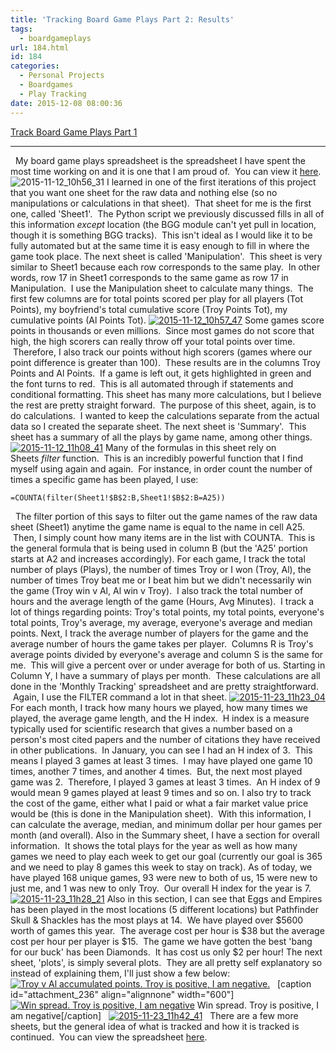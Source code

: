 ```yaml
---
title: 'Tracking Board Game Plays Part 2: Results'
tags:
  - boardgameplays
url: 184.html
id: 184
categories:
  - Personal Projects
  - Boardgames
  - Play Tracking
date: 2015-12-08 08:00:36
---
```


[Track Board Game Plays Part 1](http://www.techtrek.io/index.php/2015/12/01/tracking-boardgame-plays-part-1-pulling-board-game-plays-from-bgg-to-google-sheets/)

* * *

  My board game plays spreadsheet is the spreadsheet I have spent the most time working on and it is one that I am proud of.  You can view it [here](https://docs.google.com/spreadsheets/d/1xVaRFvyBzcmB-wLZL7FtsC_7RvQL5BAdqmokGmMYupc/edit?usp=sharing). ![2015-11-12_10h56_31](http://www.techtrek.io/wp-content/uploads/2015/11/2015-11-12_10h56_31-1024x588.png) I learned in one of the first iterations of this project that you want one sheet for the raw data and nothing else (so no manipulations or calculations in that sheet).  That sheet for me is the first one, called 'Sheet1'.  The Python script we previously discussed fills in all of this information _except_ location (the BGG module can't yet pull in location, though it is something BGG tracks).  This isn't ideal as I would like it to be fully automated but at the same time it is easy enough to fill in where the game took place. The next sheet is called 'Manipulation'.  This sheet is very similar to Sheet1 because each row corresponds to the same play.  In other words, row 17 in Sheet1 corresponds to the same game as row 17 in Manipulation.  I use the Manipulation sheet to calculate many things.  The first few columns are for total points scored per play for all players (Tot Points), my boyfriend's total cumulative score (Troy Points Tot), my cumulative points (Al Points Tot). [![2015-11-12_10h57_47](http://www.techtrek.io/wp-content/uploads/2015/11/2015-11-12_10h57_47-1024x588.png)](http://www.techtrek.io/wp-content/uploads/2015/11/2015-11-12_10h57_47.png) Some games score points in thousands or even millions.  Since most games do not score that high, the high scorers can really throw off your total points over time.  Therefore, I also track our points without high scorers (games where our point difference is greater than 100).  These results are in the columns Troy Points and Al Points.  If a game is left out, it gets highlighted in green and the font turns to red.  This is all automated through if statements and conditional formatting. This sheet has many more calculations, but I believe the rest are pretty straight forward.  The purpose of this sheet, again, is to do calculations.  I wanted to keep the calculations separate from the actual data so I created the separate sheet. The next sheet is 'Summary'.  This sheet has a summary of all the plays by game name, among other things. [![2015-11-12_11h08_41](http://www.techtrek.io/wp-content/uploads/2015/11/2015-11-12_11h08_41-1024x588.png)](http://www.techtrek.io/wp-content/uploads/2015/11/2015-11-12_11h08_41.png) Many of the formulas in this sheet rely on Sheets _filter_ function.  This is an incredibly powerful function that I find myself using again and again.  For instance, in order count the number of times a specific game has been played, I use:  

    =COUNTA(filter(Sheet1!$B$2:B,Sheet1!$B$2:B=A25))

  The filter portion of this says to filter out the game names of the raw data sheet (Sheet1) anytime the game name is equal to the name in cell A25.  Then, I simply count how many items are in the list with COUNTA.  This is the general formula that is being used in column B (but the 'A25' portion starts at A2 and increases accordingly). For each game, I track the total number of plays (Plays), the number of times Troy or I won (Troy, Al), the number of times Troy beat me or I beat him but we didn't necessarily win the game (Troy win v Al, Al win v Troy).  I also track the total number of hours and the average length of the game (Hours, Avg Minutes).  I track a lot of things regarding points: Troy's total points, my total points, everyone's total points, Troy's average, my average, everyone's average and median points. Next, I track the average number of players for the game and the average number of hours the game takes per player.  Columns R is Troy's average points divided by everyone's average and column S is the same for me.  This will give a percent over or under average for both of us. Starting in Column Y, I have a summary of plays per month.  These calculations are all done in the 'Monthly Tracking' spreadsheet and are pretty straightforward.  Again, I use the FILTER command a lot in that sheet. [![2015-11-23_11h23_04](http://www.techtrek.io/wp-content/uploads/2015/11/2015-11-23_11h23_04.png)](http://www.techtrek.io/wp-content/uploads/2015/11/2015-11-23_11h23_04.png) For each month, I track how many hours we played, how many times we played, the average game length, and the H index.  H index is a measure typically used for scientific research that gives a number based on a person's most cited papers and the number of citations they have received in other publications.  In January, you can see I had an H index of 3.  This means I played 3 games at least 3 times.  I may have played one game 10 times, another 7 times, and another 4 times.  But, the next most played game was 2.  Therefore, I played 3 games at least 3 times.  An H index of 9 would mean 9 games played at least 9 times and so on. I also try to track the cost of the game, either what I paid or what a fair market value price would be (this is done in the Manipulation sheet).  With this information, I can calculate the average, median, and minimum dollar per hour games per month (and overall). Also in the Summary sheet, I have a section for overall information.  It shows the total plays for the year as well as how many games we need to play each week to get our goal (currently our goal is 365 and we need to play 8 games this week to stay on track). As of today, we have played 168 unique games, 93 were new to both of us, 15 were new to just me, and 1 was new to only Troy.  Our overall H index for the year is 7. [![2015-11-23_11h28_21](http://www.techtrek.io/wp-content/uploads/2015/11/2015-11-23_11h28_21.png)](http://www.techtrek.io/wp-content/uploads/2015/11/2015-11-23_11h28_21.png) Also in this section, I can see that Eggs and Empires has been played in the most locations (5 different locations) but Pathfinder Skull & Shackles has the most plays at 14.  We have played over $5600 worth of games this year.  The average cost per hour is $38 but the average cost per hour per player is $15.  The game we have gotten the best 'bang for our buck' has been Diamonds.  It has cost us only $2 per hour! The next sheet, 'plots', is simply several plots.  They are all pretty self explanatory so instead of explaining them, I'll just show a few below:   [![Troy v Al accumulated points. Troy is positive, I am negative.](http://www.techtrek.io/wp-content/uploads/2015/11/image-2.png)](http://www.techtrek.io/wp-content/uploads/2015/11/image-2.png)   \[caption id="attachment_236" align="alignnone" width="600"\][![Win spread. Troy is positive, I am negative ](http://www.techtrek.io/wp-content/uploads/2015/11/image-3.png)](http://www.techtrek.io/wp-content/uploads/2015/11/image-3.png) Win spread. Troy is positive, I am negative\[/caption\]   [![2015-11-23_11h42_41](http://www.techtrek.io/wp-content/uploads/2015/11/2015-11-23_11h42_41.png)](http://www.techtrek.io/wp-content/uploads/2015/11/2015-11-23_11h42_41.png)   There are a few more sheets, but the general idea of what is tracked and how it is tracked is continued.  You can view the spreadsheet [here](https://docs.google.com/spreadsheets/d/1xVaRFvyBzcmB-wLZL7FtsC_7RvQL5BAdqmokGmMYupc/edit?usp=sharing).